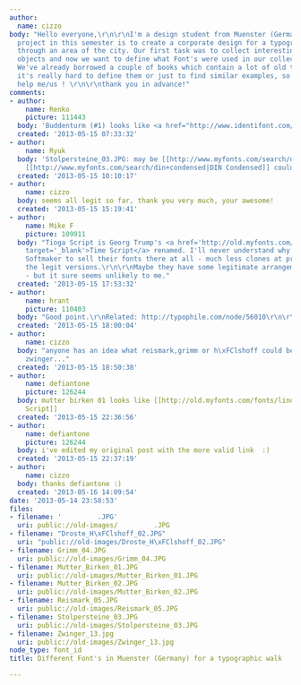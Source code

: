 ```yaml
---
author:
  name: cizzo
body: "Hello everyone,\r\n\r\nI'm a design student from Muenster (Germany) and our
  project in this semester is to create a corporate design for a typographic walk
  through an area of the city. Our first task was to collect interesting typographical
  objects and now we want to define what Font's were used in our collection of examples.
  We've already borrowed a couple of books which contain a lot of old typefaces, but
  it's really hard to define them or just to find similar examples, so maybe you can
  help me/us ! \r\n\r\nthank you in advance!"
comments:
- author:
    name: Renko
    picture: 111443
  body: 'Buddenturm (#1) looks like <a href="http://www.identifont.com/show?K9">DIN</a>. '
  created: '2013-05-15 07:33:32'
- author:
    name: Ryuk
  body: 'Stolpersteine_03.JPG: may be [[http://www.myfonts.com/search/din|DIN]] or
    [[http://www.myfonts.com/search/din+condensed|DIN Condensed]] could do the trick'
  created: '2013-05-15 10:10:17'
- author:
    name: cizzo
  body: seems all legit so far, thank you very much, your awesome!
  created: '2013-05-15 15:19:41'
- author:
    name: Mike F
    picture: 109911
  body: "Tioga Script is Georg Trump's <a href='http://old.myfonts.com/fonts/linotype/time-script-lt/'
    target='_blank'>Time Script</a> renamed. I'll never understand why MyFonts allows
    Softmaker to sell their fonts there at all - much less clones at prices that undercut
    the legit versions.\r\n\r\nMaybe they have some legitimate arrangement to do this
    - but it sure seems unlikely to me."
  created: '2013-05-15 17:53:32'
- author:
    name: hrant
    picture: 110403
  body: "Good point.\r\nRelated: http://typophile.com/node/56010\r\n\r\nhhp\r\n"
  created: '2013-05-15 18:00:04'
- author:
    name: cizzo
  body: "anyone has an idea what reismark,grimm or h\xFClshoff could be ? we can skip
    zwinger..."
  created: '2013-05-15 18:50:38'
- author:
    name: defiantone
    picture: 126244
  body: mutter birken 01 looks like [[http://old.myfonts.com/fonts/linotype/time-script-lt/|Time
    Script]]
  created: '2013-05-15 22:36:56'
- author:
    name: defiantone
    picture: 126244
  body: i've edited my original post with the more valid link  :)
  created: '2013-05-15 22:37:19'
- author:
    name: cizzo
  body: thanks defiantone :)
  created: '2013-05-16 14:09:54'
date: '2013-05-14 23:58:53'
files:
- filename: '         .JPG'
  uri: public://old-images/         .JPG
- filename: "Droste_H\xFClshoff_02.JPG"
  uri: "public://old-images/Droste_H\xFClshoff_02.JPG"
- filename: Grimm_04.JPG
  uri: public://old-images/Grimm_04.JPG
- filename: Mutter_Birken_01.JPG
  uri: public://old-images/Mutter_Birken_01.JPG
- filename: Mutter_Birken_02.JPG
  uri: public://old-images/Mutter_Birken_02.JPG
- filename: Reismark_05.JPG
  uri: public://old-images/Reismark_05.JPG
- filename: Stolpersteine_03.JPG
  uri: public://old-images/Stolpersteine_03.JPG
- filename: Zwinger_13.jpg
  uri: public://old-images/Zwinger_13.jpg
node_type: font_id
title: Different Font's in Muenster (Germany) for a typographic walk

---
```

